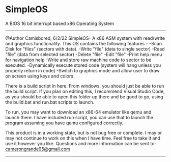 # SimpleOS
A BIOS 16 bit interrupt based x86 Operating System
***************************************************************************************
@Author Camisbored, 6/2/22
SimpleOS-
A x86 ASM system with read/write and graphics 
functionality. This OS contains the following features -
-Scan Disk for "files" (sectors with data).
-Write "file" (data to single sector)
-Read "file" (data from selected sector)
-Delete "file"
-Edit "file" 
-Print help menu for navigation help
-Write and store raw machine code to sector to be executed.
-Dynamically execute stored code (system will hang unless you properly return in code)
-Switch to graphics mode and allow user to draw on screen using keys and colors

There is a build script in here. From windows, you should just be able to run the build 
script. If you plan on editing this, I recommend Visual Studio Code, as you should be
able to open this folder up there and be good to go, using the build.bat and run.bat
scripts to launch.

To run, you may want to download an x86-64 emulator like qemu and launch there. I have 
included run script, you can use that to launch the program assuming you have qemu 
configured correctly.

This product is in a working state, but is not bug free or complete. I may or may not
continue to work on this when I have time. Feel free to take it and use it however
you like. Questions and more information can be sent to-
camerongrande95@gmail.com
***************************************************************************************
